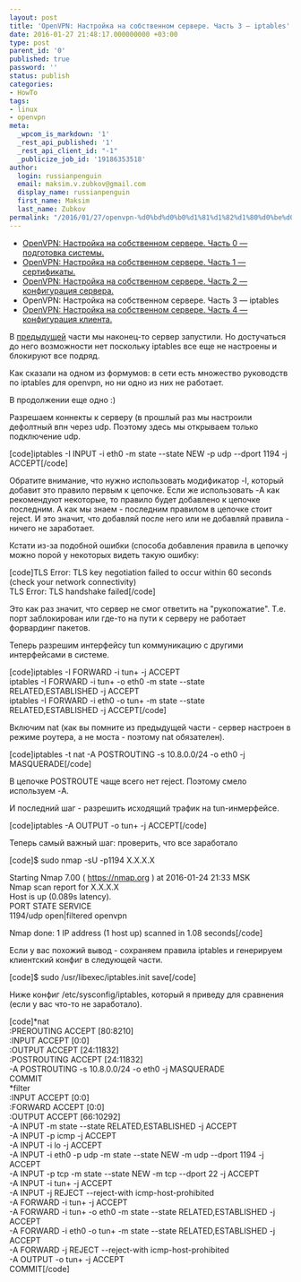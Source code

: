 ```yaml
---
layout: post
title: 'OpenVPN: Настройка на собственном сервере. Часть 3 — iptables'
date: 2016-01-27 21:48:17.000000000 +03:00
type: post
parent_id: '0'
published: true
password: ''
status: publish
categories:
- HowTo
tags:
- linux
- openvpn
meta:
  _wpcom_is_markdown: '1'
  _rest_api_published: '1'
  _rest_api_client_id: "-1"
  _publicize_job_id: '19186353518'
author:
  login: russianpenguin
  email: maksim.v.zubkov@gmail.com
  display_name: russianpenguin
  first_name: Maksim
  last_name: Zubkov
permalink: "/2016/01/27/openvpn-%d0%bd%d0%b0%d1%81%d1%82%d1%80%d0%be%d0%b9%d0%ba%d0%b0-%d0%bd%d0%b0-%d1%81%d0%be%d0%b1%d1%81%d1%82%d0%b2%d0%b5%d0%bd%d0%bd%d0%be%d0%bc-%d1%81%d0%b5%d1%80%d0%b2%d0%b5%d1%80%d0%b5-%d1%87%d0%b0-4/"
---
```

- [OpenVPN: Настройка на собственном сервере. Часть 0 — подготовка системы.](http://russianpenguin.ru/2016/01/24/openvpn-%d0%bd%d0%b0%d1%81%d1%82%d1%80%d0%be%d0%b9%d0%ba%d0%b0-%d0%bd%d0%b0-%d1%81%d0%be%d0%b1%d1%81%d1%82%d0%b2%d0%b5%d0%bd%d0%bd%d0%be%d0%bc-%d1%81%d0%b5%d1%80%d0%b2%d0%b5%d1%80%d0%b5-%d1%87%d0%b0/)
- [OpenVPN: Настройка на собственном сервере. Часть 1 — сертификаты.](http://russianpenguin.ru/2016/01/25/openvpn-%d0%bd%d0%b0%d1%81%d1%82%d1%80%d0%be%d0%b9%d0%ba%d0%b0-%d0%bd%d0%b0-%d1%81%d0%be%d0%b1%d1%81%d1%82%d0%b2%d0%b5%d0%bd%d0%bd%d0%be%d0%bc-%d1%81%d0%b5%d1%80%d0%b2%d0%b5%d1%80%d0%b5-%d1%87%d0%b0-2/)
- [OpenVPN: Настройка на собственном сервере. Часть 2 — конфигурация сервера.](http://russianpenguin.ru/2016/01/26/openvpn-%d0%bd%d0%b0%d1%81%d1%82%d1%80%d0%be%d0%b9%d0%ba%d0%b0-%d0%bd%d0%b0-%d1%81%d0%be%d0%b1%d1%81%d1%82%d0%b2%d0%b5%d0%bd%d0%bd%d0%be%d0%bc-%d1%81%d0%b5%d1%80%d0%b2%d0%b5%d1%80%d0%b5-%d1%87%d0%b0-3/)
- OpenVPN: Настройка на собственном сервере. Часть 3 — iptables
- [OpenVPN: Настройка на собственном сервере. Часть 4 — конфигурация клиента.](http://russianpenguin.ru/2016/01/28/openvpn-%d0%bd%d0%b0%d1%81%d1%82%d1%80%d0%be%d0%b9%d0%ba%d0%b0-%d0%bd%d0%b0-%d1%81%d0%be%d0%b1%d1%81%d1%82%d0%b2%d0%b5%d0%bd%d0%bd%d0%be%d0%bc-%d1%81%d0%b5%d1%80%d0%b2%d0%b5%d1%80%d0%b5-%d1%87%d0%b0-5/)

В [предыдущей](http://russianpenguin.ru/2016/01/26/openvpn-%d0%bd%d0%b0%d1%81%d1%82%d1%80%d0%be%d0%b9%d0%ba%d0%b0-%d0%bd%d0%b0-%d1%81%d0%be%d0%b1%d1%81%d1%82%d0%b2%d0%b5%d0%bd%d0%bd%d0%be%d0%bc-%d1%81%d0%b5%d1%80%d0%b2%d0%b5%d1%80%d0%b5-%d1%87%d0%b0-3/) части мы наконец-то сервер запустили. Но достучаться до него возможности нет поскольку iptables все еще не настроены и блокируют все подряд.

Как сказали на одном из формумов: в сети есть множество руководств по iptables для openvpn, но ни одно из них не работает.

В продолжении еще одно :)

Разрешаем коннекты к серверу (в прошлый раз мы настроили дефолтный впн через udp. Поэтому здесь мы открываем только подключение udp.

[code]iptables -I INPUT -i eth0 -m state --state NEW -p udp --dport 1194 -j ACCEPT[/code]

Обратите внимание, что нужно использовать модификатор -I, который добавит это правило первым к цепочке. Если же использовать -A как рекомендуют некоторые, то правило будет добавлено к цепочке последним. А как мы знаем - последним правилом в цепочке стоит reject. И это значит, что добавляй после него или не добавляй правила - ничего не заработает.

Кстати из-за подобной ошибки (способа добавления правила в цепочку можно порой у некоторых видеть такую ошибку:

[code]TLS Error: TLS key negotiation failed to occur within 60 seconds (check your network connectivity)  
TLS Error: TLS handshake failed[/code]

Это как раз значит, что сервер не смог ответить на "рукопожатие". Т.е. порт заблокирован или где-то на пути к серверу не работает форвардинг пакетов.

Теперь разрешим интерфейсу tun коммуникацию с другими интерфейсами в системе.

[code]iptables -I FORWARD -i tun+ -j ACCEPT  
iptables -I FORWARD -i tun+ -o eth0 -m state --state RELATED,ESTABLISHED -j ACCEPT  
iptables -I FORWARD -i eth0 -o tun+ -m state --state RELATED,ESTABLISHED -j ACCEPT[/code]

Включим nat (как вы помните из предыдущей части - сервер настроен в режиме роутера, а не моста - поэтому nat обязателен).

[code]iptables -t nat -A POSTROUTING -s 10.8.0.0/24 -o eth0 -j MASQUERADE[/code]

В цепочке POSTROUTE чаще всего нет reject. Поэтому смело используем -A.

И последний шаг - разрешить исходящий трафик на tun-инмерфейсе.

[code]iptables -A OUTPUT -o tun+ -j ACCEPT[/code]

Теперь самый важный шаг: проверить, что все заработало

[code]$ sudo nmap -sU -p1194 X.X.X.X

Starting Nmap 7.00 ( https://nmap.org ) at 2016-01-24 21:33 MSK  
Nmap scan report for X.X.X.X  
Host is up (0.089s latency).  
PORT STATE SERVICE  
1194/udp open|filtered openvpn

Nmap done: 1 IP address (1 host up) scanned in 1.08 seconds[/code]

Если у вас похожий вывод - сохраняем правила iptables и генерируем клиентский конфиг в следующей части.

[code]$ sudo /usr/libexec/iptables.init save[/code]

Ниже конфиг /etc/sysconfig/iptables, который я приведу для сравнения (если у вас что-то не заработало).

[code]\*nat  
:PREROUTING ACCEPT [80:8210]  
:INPUT ACCEPT [0:0]  
:OUTPUT ACCEPT [24:11832]  
:POSTROUTING ACCEPT [24:11832]  
-A POSTROUTING -s 10.8.0.0/24 -o eth0 -j MASQUERADE  
COMMIT  
\*filter  
:INPUT ACCEPT [0:0]  
:FORWARD ACCEPT [0:0]  
:OUTPUT ACCEPT [66:10292]  
-A INPUT -m state --state RELATED,ESTABLISHED -j ACCEPT  
-A INPUT -p icmp -j ACCEPT  
-A INPUT -i lo -j ACCEPT  
-A INPUT -i eth0 -p udp -m state --state NEW -m udp --dport 1194 -j ACCEPT  
-A INPUT -p tcp -m state --state NEW -m tcp --dport 22 -j ACCEPT  
-A INPUT -i tun+ -j ACCEPT  
-A INPUT -j REJECT --reject-with icmp-host-prohibited  
-A FORWARD -i tun+ -j ACCEPT  
-A FORWARD -i tun+ -o eth0 -m state --state RELATED,ESTABLISHED -j ACCEPT  
-A FORWARD -i eth0 -o tun+ -m state --state RELATED,ESTABLISHED -j ACCEPT  
-A FORWARD -j REJECT --reject-with icmp-host-prohibited  
-A OUTPUT -o tun+ -j ACCEPT  
COMMIT[/code]

